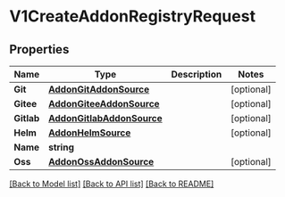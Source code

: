 # V1CreateAddonRegistryRequest

## Properties

Name | Type | Description | Notes
------------ | ------------- | ------------- | -------------
**Git** | [**AddonGitAddonSource**](AddonGitAddonSource.md) |  | [optional] 
**Gitee** | [**AddonGiteeAddonSource**](AddonGiteeAddonSource.md) |  | [optional] 
**Gitlab** | [**AddonGitlabAddonSource**](AddonGitlabAddonSource.md) |  | [optional] 
**Helm** | [**AddonHelmSource**](AddonHelmSource.md) |  | [optional] 
**Name** | **string** |  | 
**Oss** | [**AddonOssAddonSource**](AddonOssAddonSource.md) |  | [optional] 

[[Back to Model list]](../README.md#documentation-for-models) [[Back to API list]](../README.md#documentation-for-api-endpoints) [[Back to README]](../README.md)


